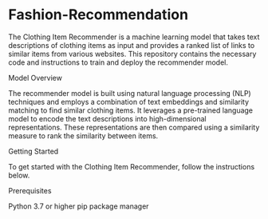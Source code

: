 # Fashion-Recommendation

The Clothing Item Recommender is a machine learning model that takes text descriptions of clothing items as input and provides a ranked list of links to similar items from various websites. This repository contains the necessary code and instructions to train and deploy the recommender model.

Model Overview

The recommender model is built using natural language processing (NLP) techniques and employs a combination of text embeddings and similarity matching to find similar clothing items. It leverages a pre-trained language model to encode the text descriptions into high-dimensional representations. These representations are then compared using a similarity measure to rank the similarity between items.

Getting Started

To get started with the Clothing Item Recommender, follow the instructions below.

Prerequisites

Python 3.7 or higher
pip package manager

